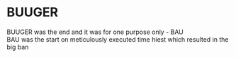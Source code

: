# BUUGER
BUUGER was the end and it was for one purpose only - BAU  
BAU was the start on meticulously executed time hiest which resulted in the big ban
